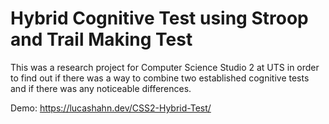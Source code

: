 # Hybrid Cognitive Test using Stroop and Trail Making Test

This was a research project for Computer Science Studio 2 at UTS in order to find out if there was a way to combine two established cognitive tests and if there was any noticeable differences.

Demo: https://lucashahn.dev/CSS2-Hybrid-Test/

